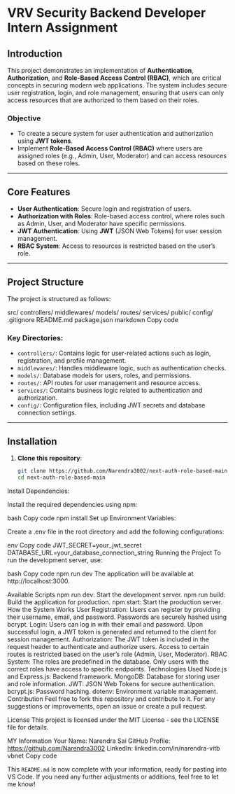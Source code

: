 # VRV Security Backend Developer Intern Assignment

## **Introduction**

This project demonstrates an implementation of **Authentication**, **Authorization**, and **Role-Based Access Control (RBAC)**, which are critical concepts in securing modern web applications. The system includes secure user registration, login, and role management, ensuring that users can only access resources that are authorized to them based on their roles.

### **Objective**
- To create a secure system for user authentication and authorization using **JWT tokens**.
- Implement **Role-Based Access Control (RBAC)** where users are assigned roles (e.g., Admin, User, Moderator) and can access resources based on these roles.

---

## **Core Features**

- **User Authentication**: Secure login and registration of users.
- **Authorization with Roles**: Role-based access control, where roles such as Admin, User, and Moderator have specific permissions.
- **JWT Authentication**: Using **JWT** (JSON Web Tokens) for user session management.
- **RBAC System**: Access to resources is restricted based on the user’s role.

---

## **Project Structure**

The project is structured as follows:

src/
controllers/
middlewares/
models/
routes/
services/
public/
config/
.gitignore
README.md
package.json
markdown
Copy code

### **Key Directories:**
- `controllers/`: Contains logic for user-related actions such as login, registration, and profile management.
- `middlewares/`: Handles middleware logic, such as authentication checks.
- `models/`: Database models for users, roles, and permissions.
- `routes/`: API routes for user management and resource access.
- `services/`: Contains business logic related to authentication and authorization.
- `config/`: Configuration files, including JWT secrets and database connection settings.

---

## **Installation**

1. **Clone this repository**:

   ```bash
   git clone https://github.com/Narendra3002/next-auth-role-based-main.git
   cd next-auth-role-based-main
Install Dependencies:

Install the required dependencies using npm:

bash
Copy code
npm install
Set up Environment Variables:

Create a .env file in the root directory and add the following configurations:

env
Copy code
JWT_SECRET=your_jwt_secret
DATABASE_URL=your_database_connection_string
Running the Project
To run the development server, use:

bash
Copy code
npm run dev
The application will be available at http://localhost:3000.

Available Scripts
npm run dev: Start the development server.
npm run build: Build the application for production.
npm start: Start the production server.
How the System Works
User Registration: Users can register by providing their username, email, and password. Passwords are securely hashed using bcrypt.
Login: Users can log in with their email and password. Upon successful login, a JWT token is generated and returned to the client for session management.
Authorization: The JWT token is included in the request header to authenticate and authorize users. Access to certain routes is restricted based on the user’s role (Admin, User, Moderator).
RBAC System: The roles are predefined in the database. Only users with the correct roles have access to specific endpoints.
Technologies Used
Node.js and Express.js: Backend framework.
MongoDB: Database for storing user and role information.
JWT: JSON Web Tokens for secure authentication.
bcrypt.js: Password hashing.
dotenv: Environment variable management.
Contribution
Feel free to fork this repository and contribute to it. For any suggestions or improvements, open an issue or create a pull request.

License
This project is licensed under the MIT License - see the LICENSE file for details.

MY Information
Your Name: Narendra Sai
GitHub Profile: https://github.com/Narendra3002
LinkedIn: linkedin.com/in/narendra-vitb
vbnet
Copy code

This `README.md` is now complete with your information, ready for pasting into VS Code. If you need any further adjustments or additions, feel free to let me know!






